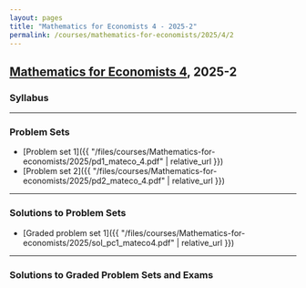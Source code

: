```yaml
---
layout: pages
title: "Mathematics for Economists 4 - 2025-2"
permalink: /courses/mathematics-for-economists/2025/4/2
---
```


## [Mathematics for Economists 4](https://facultad.pucp.edu.pe/ciencias-sociales/cursos/matematicas-para-economistas/), 2025-2

### Syllabus 

---

### Problem Sets
- [Problem set 1]({{ "/files/courses/Mathematics-for-economists/2025/pd1_mateco_4.pdf" | relative_url }})
- [Problem set 2]({{ "/files/courses/Mathematics-for-economists/2025/pd2_mateco_4.pdf" | relative_url }})

---

### Solutions to Problem Sets
- [Graded problem set 1]({{ "/files/courses/Mathematics-for-economists/2025/sol_pc1_mateco4.pdf" | relative_url }})
---

### Solutions to Graded Problem Sets and Exams



